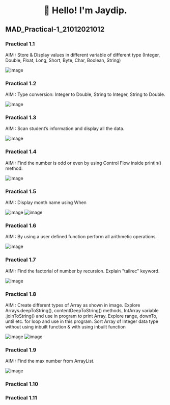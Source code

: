 <h1 align="center">👋 Hello! I'm Jaydip.</h1>

## MAD_Practical-1_21012021012
### Practical 1.1<br/>
AIM : Store & Display values in different variable of different type (Integer, Double, Float, Long, Short, Byte, Char, Boolean, String)<br/>

![image](https://github.com/jaydipchangani/MAD_Practical-1_21012021012/assets/98078979/c258d4e8-3a8c-4b47-bedc-8e49890640c1)

### Practical 1.2<br/>
AIM : Type conversion: Integer to Double, String to Integer, String to Double.<br/>

![image](https://github.com/jaydipchangani/MAD_Practical-1_21012021012/assets/98078979/ae7f75ab-6ded-47e3-8ee7-4da942f0d046)

### Practical 1.3<br/>
AIM : Scan student’s information and display all the data.<br/>

![image](https://github.com/jaydipchangani/MAD_Practical-1_21012021012/assets/98078979/31ba29e8-5bef-49f2-89e9-0aa0de07545e)

### Practical 1.4<br/>
AIM : Find the number is odd or even by using Control Flow inside println() method.<br/>

![image](https://github.com/jaydipchangani/MAD_Practical-1_21012021012/assets/98078979/bd103ee9-8f51-42e8-8b61-d31c412cfb55)

### Practical 1.5<br/>
AIM : Display month name using When<br/>

![image](https://github.com/jaydipchangani/MAD_Practical-1_21012021012/assets/98078979/d7601724-8054-460f-ad80-a666647522b6)
![image](https://github.com/jaydipchangani/MAD_Practical-1_21012021012/assets/98078979/91adde38-e74a-4a2a-8512-a147bc8ebc8a)

### Practical 1.6<br/>
AIM : By using a user defined function perform all arithmetic operations.<br/>

![image](https://github.com/jaydipchangani/MAD_Practical-1_21012021012/assets/98078979/806366e6-c314-4acf-9bc6-6690e80664f1)

### Practical 1.7<br/>
AIM : Find the factorial of number by recursion. Explain "tailrec" keyword.<br/>

![image](https://github.com/jaydipchangani/MAD_Practical-1_21012021012/assets/98078979/218d6432-4775-4eea-b2d3-391c77a329c1)


### Practical 1.8<br/>
AIM : Create different types of Array as shown in image. Explore Arrays.deepToString(), contentDeepToString() methods, IntArray variable .joinToString()  and use in program to print Array. Explore range, downTo, until etc. for loop and use in this program. Sort Array of Integer data type without using inbuilt function & with using inbuilt function

![image](https://github.com/jaydipchangani/MAD_Practical-1_21012021012/assets/98078979/5aeceab8-047f-4a46-aa3b-84b4a8f11125)
![image](https://github.com/jaydipchangani/MAD_Practical-1_21012021012/assets/98078979/16542d09-f0e0-4441-b8c3-d63851093654)

###  Practical 1.9<br/>
AIM : Find the max number from ArrayList.

![image](https://github.com/jaydipchangani/MAD_Practical-1_21012021012/assets/98078979/48b095e5-1887-4b4a-8be2-3f85a74e516a)

### Practical 1.10<br/>


### Practical 1.11<br/>
